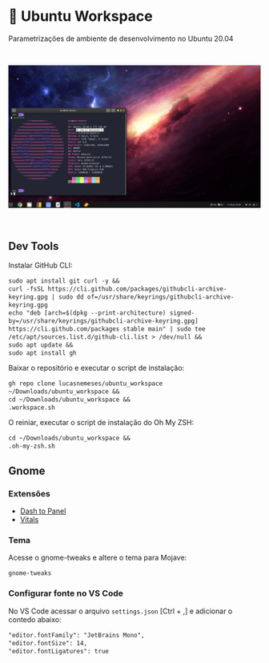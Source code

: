 # :rocket: Ubuntu Workspace

Parametrizações de ambiente de desenvolvimento no Ubuntu 20.04

<br>

![print](src/print.png)

<br>

## Dev Tools

Instalar GitHub CLI:
```
sudo apt install git curl -y &&
curl -fsSL https://cli.github.com/packages/githubcli-archive-keyring.gpg | sudo dd of=/usr/share/keyrings/githubcli-archive-keyring.gpg
echo "deb [arch=$(dpkg --print-architecture) signed-by=/usr/share/keyrings/githubcli-archive-keyring.gpg] https://cli.github.com/packages stable main" | sudo tee /etc/apt/sources.list.d/github-cli.list > /dev/null &&
sudo apt update &&
sudo apt install gh 
```

Baixar o repositório e executar o script de instalação:
```
gh repo clone lucasnemeses/ubuntu_workspace ~/Downloads/ubuntu_workspace &&
cd ~/Downloads/ubuntu_workspace &&
.workspace.sh
```

O reiniar, executar o script de instalação do Oh My ZSH:
```
cd ~/Downloads/ubuntu_workspace &&
.oh-my-zsh.sh
```

## Gnome
### Extensões
- [Dash to Panel](https://extensions.gnome.org/extension/1160/dash-to-panel/)
- [Vitals](https://extensions.gnome.org/extension/1460/vitals/)

### Tema

Acesse o gnome-tweaks e altere o tema para Mojave:
```
gnome-tweaks
```

### Configurar fonte no VS Code

No VS Code acessar o arquivo `settings.json` [Ctrl + ,] e adicionar o contedo abaixo:
```
"editor.fontFamily": "JetBrains Mono",
"editor.fontSize": 14,
"editor.fontLigatures": true
```
